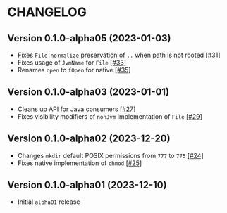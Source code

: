 # CHANGELOG

## Version 0.1.0-alpha05 (2023-01-03)
 - Fixes `File.normalize` preservation of `..` when path is not rooted [[#31]][31]
 - Fixes usage of `JvmName` for `File` [[#33]][33]
 - Renames `open` to `fOpen` for native [[#35]][35]

## Version 0.1.0-alpha03 (2023-01-01)
 - Cleans up API for Java consumers [[#27]][27]
 - Fixes visibility modifiers of `nonJvm` implementation of `File` [[#29]][29]

## Version 0.1.0-alpha02 (2023-12-20)
 - Changes `mkdir` default POSIX permissions from `777` to `775` [[#24]][24]
 - Fixes native implementation of `chmod` [[#25]][25]

## Version 0.1.0-alpha01 (2023-12-10)
 - Initial `alpha01` release

[24]: https://github.com/05nelsonm/kmp-file/pull/24
[25]: https://github.com/05nelsonm/kmp-file/pull/25
[27]: https://github.com/05nelsonm/kmp-file/pull/27
[29]: https://github.com/05nelsonm/kmp-file/pull/29
[31]: https://github.com/05nelsonm/kmp-file/pull/31
[33]: https://github.com/05nelsonm/kmp-file/pull/33
[35]: https://github.com/05nelsonm/kmp-file/pull/35
